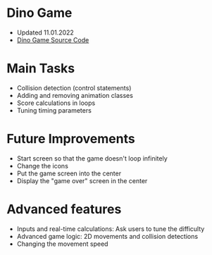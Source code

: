 # Dino Game
- Updated 11.01.2022
- [Dino Game Source Code](https://github.com/Beat0154/easiest-game-ever)

# Main Tasks
- Collision detection (control statements)
- Adding and removing animation classes
- Score calculations in loops
- Tuning timing parameters

# Future Improvements
- Start screen so that the game doesn't loop infinitely
- Change the icons
- Put the game screen into the center
- Display the "game over" screen in the center

# Advanced features
- Inputs and real-time calculations: Ask users to tune the difficulty
- Advanced game logic: 2D movements and collision detections
- Changing the movement speed